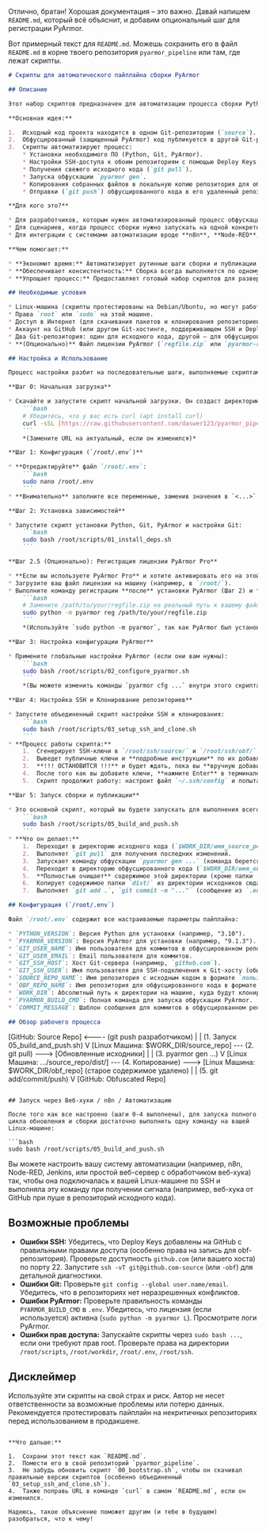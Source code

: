 Отлично, братан! Хорошая документация – это важно. Давай напишем `README.md`, который всё объяснит, и добавим опциональный шаг для регистрации PyArmor.

Вот примерный текст для `README.md`. Можешь сохранить его в файл `README.md` в корне твоего репозитория `pyarmor_pipeline` или там, где лежат скрипты.

```markdown
# Скрипты для автоматического пайплайна сборки PyArmor

## Описание

Этот набор скриптов предназначен для автоматизации процесса сборки Python-проектов с использованием **PyArmor** на **одной выделенной Linux-машине** (например, VPS или виртуальной машине). Он имитирует простой CI/CD пайплайн, но без необходимости настройки сложных систем вроде Jenkins, GitLab CI или GitHub Actions.

**Основная идея:**

1.  Исходный код проекта находится в одном Git-репозитории (`source`).
2.  Обфусцированный (защищенный PyArmor) код публикуется в другой Git-репозиторий (`obfuscated`).
3.  Скрипты автоматизируют процесс:
    * Установки необходимого ПО (Python, Git, PyArmor).
    * Настройки SSH-доступа к обоим репозиториям с помощью Deploy Keys.
    * Получения свежего исходного кода (`git pull`).
    * Запуска обфускации `pyarmor gen`.
    * Копирования собранных файлов в локальную копию репозитория для обфусцированного кода.
    * Отправки (`git push`) обфусцированного кода в его удаленный репозиторий.

**Для кого это?**

* Для разработчиков, которым нужен автоматизированный процесс обфускации PyArmor, но нет возможности или желания настраивать полноценный CI/CD на нескольких машинах.
* Для сценариев, когда процесс сборки нужно запускать на одной конкретной машине (например, где установлена лицензия PyArmor).
* Для интеграции с системами автоматизации вроде **n8n**, **Node-RED**, или самописными скриптами, которые могут запускать процесс сборки через **веб-хуки** или **SSH-команды** на этой машине.

**Чем помогает:**

* **Экономит время:** Автоматизирует рутинные шаги сборки и публикации.
* **Обеспечивает консистентность:** Сборка всегда выполняется по одному и тому же алгоритму.
* **Упрощает процесс:** Предоставляет готовый набор скриптов для развертывания пайплайна на одной машине.

## Необходимые условия

* Linux-машина (скрипты протестированы на Debian/Ubuntu, но могут работать и на других дистрибутивах с `apt`).
* Права `root` или `sudo` на этой машине.
* Доступ в Интернет (для скачивания пакетов и клонирования репозиториев).
* Аккаунт на GitHub (или другом Git-хостинге, поддерживающем SSH и Deploy Keys).
* Два Git-репозитория: один для исходного кода, другой – для обфусцированного результата.
* **(Опционально)** Файл лицензии PyArmor (`regfile.zip` или `pyarmor-regfile-xxxx.zip`), если вы используете Pro-версию.

## Настройка и Использование

Процесс настройки разбит на последовательные шаги, выполняемые скриптами.

**Шаг 0: Начальная загрузка**

* Скачайте и запустите скрипт начальной загрузки. Он создаст директорию `/root/scripts/`, скачает туда все остальные скрипты, сделает их исполняемыми и создаст образец файла конфигурации `/root/.env`.
    ```bash
    # Убедитесь, что у вас есть curl (apt install curl)
    curl -sSL [https://raw.githubusercontent.com/daswer123/pyarmor_pipeline/refs/heads/main/00_bootstrap.sh](https://raw.githubusercontent.com/daswer123/pyarmor_pipeline/refs/heads/main/00_bootstrap.sh) | sudo bash
    ```
    *(Замените URL на актуальный, если он изменился)*

**Шаг 1: Конфигурация (`/root/.env`)**

* **Отредактируйте** файл `/root/.env`:
    ```bash
    sudo nano /root/.env
    ```
* **Внимательно** заполните все переменные, заменив значения в `<...>` вашими реальными данными (имя/email для Git, хост Git-сервера, имена ваших репозиториев и т.д.). **Это критически важный шаг!**

**Шаг 2: Установка зависимостей**

* Запустите скрипт установки Python, Git, PyArmor и настройки Git:
    ```bash
    sudo bash /root/scripts/01_install_deps.sh
    ```

**Шаг 2.5 (Опционально): Регистрация лицензии PyArmor Pro**

* **Если вы используете PyArmor Pro** и хотите активировать его на этой машине, вам нужно зарегистрировать файл лицензии (`regfile.zip` или `pyarmor-regfile-xxxx.zip`), который вы получили при покупке.
* Загрузите ваш файл лицензии на машину (например, в `/root/`).
* Выполните команду регистрации **после** установки PyArmor (Шаг 2) и **до** первой сборки (Шаг 5). Можно выполнить прямо сейчас:
    ```bash
    # Замените /path/to/your/regfile.zip на реальный путь к вашему файлу лицензии
    sudo python -m pyarmor reg /path/to/your/regfile.zip
    ```
    *(Используйте `sudo python -m pyarmor`, так как PyArmor был установлен глобально)*

**Шаг 3: Настройка конфигурации PyArmor**

* Примените глобальные настройки PyArmor (если они вам нужны):
    ```bash
    sudo bash /root/scripts/02_configure_pyarmor.sh
    ```
    *(Вы можете изменить команды `pyarmor cfg ...` внутри этого скрипта под свои нужды)*

**Шаг 4: Настройка SSH и Клонирование репозиториев**

* Запустите объединенный скрипт настройки SSH и клонирования:
    ```bash
    sudo bash /root/scripts/03_setup_ssh_and_clone.sh
    ```
* **Процесс работы скрипта:**
    1.  Сгенерирует SSH-ключи в `/root/ssh/source/` и `/root/ssh/obf/`.
    2.  Выведет публичные ключи и **подробные инструкции** по их добавлению в Deploy Keys на вашем Git-хостинге (указанном в `GIT_SSH_HOST` в `.env`).
    3.  **!!! ОСТАНОВИТСЯ !!!** и будет ждать, пока вы **вручную добавите ключи** на Git-хостинг, **предоставив права на запись (Allow write access)** для ключа репозитория с обфусцированным кодом (`OBF_REPO_NAME`).
    4.  После того как вы добавите ключи, **нажмите Enter** в терминале, где запущен скрипт.
    5.  Скрипт продолжит работу: настроит файл `~/.ssh/config` и попытается склонировать (или обновить через `git pull`) ваши репозитории в рабочую директорию (`WORK_DIR` из `.env`).

**Шаг 5: Запуск сборки и публикации**

* Это основной скрипт, который вы будете запускать для выполнения всего цикла сборки:
    ```bash
    sudo bash /root/scripts/05_build_and_push.sh
    ```
* **Что он делает:**
    1.  Переходит в директорию исходного кода (`$WORK_DIR/имя_source_репо`).
    2.  Выполняет `git pull` для получения последних изменений.
    3.  Запускает команду обфускации `pyarmor gen ...` (команда берется из `PYARMOR_BUILD_CMD` в `.env`). Результат попадает в папку `dist/`.
    4.  Переходит в директорию обфусцированного кода (`$WORK_DIR/имя_obf_репо`).
    5.  **Полностью очищает** содержимое этой директории (кроме папки `.git`).
    6.  Копирует содержимое папки `dist/` из директории исходников сюда.
    7.  Выполняет `git add .`, `git commit -m "..."` (сообщение из `.env`), `git push`.

## Конфигурация (`/root/.env`)

Файл `/root/.env` содержит все настраиваемые параметры пайплайна:

* `PYTHON_VERSION`: Версия Python для установки (например, "3.10").
* `PYARMOR_VERSION`: Версия PyArmor для установки (например, "9.1.3").
* `GIT_USER_NAME`: Имя пользователя для коммитов в обфусцированном репозитории.
* `GIT_USER_EMAIL`: Email пользователя для коммитов.
* `GIT_SSH_HOST`: Хост Git-сервера (например, `github.com`).
* `GIT_SSH_USER`: Имя пользователя для SSH-подключения к Git-хосту (обычно `git`).
* `SOURCE_REPO_NAME`: Имя репозитория с исходным кодом в формате `пользователь/репозиторий`.
* `OBF_REPO_NAME`: Имя репозитория для обфусцированного кода в формате `пользователь/репозиторий`.
* `WORK_DIR`: Абсолютный путь к директории на машине, куда будут клонироваться репозитории.
* `PYARMOR_BUILD_CMD`: Полная команда для запуска обфускации PyArmor.
* `COMMIT_MESSAGE`: Шаблон сообщения для коммитов в обфусцированном репозитории.

## Обзор рабочего процесса

```
[GitHub: Source Repo] <---- (git push разработчиком)
         |
         | (1. Запуск 05_build_and_push.sh)
         V
[Linux Машина: $WORK_DIR/source_repo] --- (2. git pull) ---> [Обновленные исходники]
         |
         | (3. pyarmor gen ...)
         V
[Linux Машина: .../source_repo/dist/] --- (4. Копирование) ---> [Linux Машина: $WORK_DIR/obf_repo] (старое содержимое удалено)
         |
         | (5. git add/commit/push)
         V
[GitHub: Obfuscated Repo]
```

## Запуск через Веб-хуки / n8n / Автоматизацию

После того как все настроено (шаги 0-4 выполнены), для запуска полного цикла обновления и сборки достаточно выполнить одну команду на вашей Linux-машине:

```bash
sudo bash /root/scripts/05_build_and_push.sh
```

Вы можете настроить вашу систему автоматизации (например, n8n, Node-RED, Jenkins, или простой веб-сервер с обработчиком веб-хука) так, чтобы она подключалась к вашей Linux-машине по SSH и выполняла эту команду при получении сигнала (например, веб-хука от GitHub при пуше в репозиторий исходного кода).

## Возможные проблемы

* **Ошибки SSH:** Убедитесь, что Deploy Keys добавлены на GitHub с правильными правами доступа (особенно права на запись для obf-репозитория). Проверьте доступность `github.com` (или вашего хоста) по порту 22. Запустите `ssh -vT git@github.com-source` (или `-obf`) для детальной диагностики.
* **Ошибки Git:** Проверьте `git config --global user.name/email`. Убедитесь, что в репозиториях нет неразрешенных конфликтов.
* **Ошибки PyArmor:** Проверьте правильность команды `PYARMOR_BUILD_CMD` в `.env`. Убедитесь, что лицензия (если используется) активна (`sudo python -m pyarmor L`). Просмотрите логи PyArmor.
* **Ошибки прав доступа:** Запускайте скрипты через `sudo bash ...`, если они требуют прав root. Проверьте права на директории `/root/scripts`, `/root/workdir`, `/root/.env`, `/root/ssh`.

## Дисклеймер

Используйте эти скрипты на свой страх и риск. Автор не несет ответственности за возможные проблемы или потерю данных. Рекомендуется протестировать пайплайн на некритичных репозиториях перед использованием в продакшене.
```

**Что дальше:**

1.  Сохрани этот текст как `README.md`.
2.  Помести его в свой репозиторий `pyarmor_pipeline`.
3.  Не забудь обновить скрипт `00_bootstrap.sh`, чтобы он скачивал правильные версии скриптов (особенно объединенный `03_setup_ssh_and_clone.sh`).
4.  Также поправь URL в команде `curl` в самом `README.md`, если он изменился.

Надеюсь, такое объяснение поможет другим (и тебе в будущем) разобраться, что к чему!
